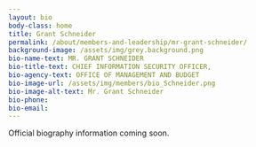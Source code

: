 ```yaml
---
layout: bio
body-class: home
title: Grant Schneider
permalink: /about/members-and-leadership/mr-grant-schneider/
background-image: /assets/img/grey.background.png
bio-name-text: MR. GRANT SCHNEIDER
bio-title-text: CHIEF INFORMATION SECURITY OFFICER,
bio-agency-text: OFFICE OF MANAGEMENT AND BUDGET
bio-image-url: /assets/img/members/bio_Schneider.png
bio-image-alt-text: Mr. Grant Schneider
bio-phone:
bio-email: 
---
```

Official biography information coming soon.
